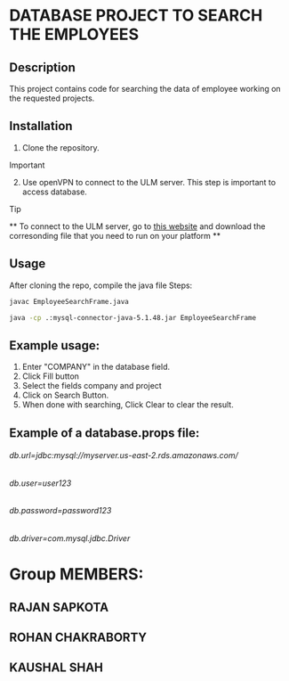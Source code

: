 # DATABASE PROJECT TO SEARCH THE EMPLOYEES

## Description

This project contains code for searching the data of employee working on the requested projects.

## Installation

1. Clone the repository.

> [!IMPORTANT] 
> 2. Use openVPN to connect to the ULM server. This step is important to access database.

> [!TIP]
> ** To connect to the ULM server, go to [this website](https://openvpn.ulm.edu) and download the corresonding file that you need to run on your platform **

## Usage

After cloning the repo, compile the java file
Steps:

```bash
javac EmployeeSearchFrame.java
```

```bash
java -cp .:mysql-connector-java-5.1.48.jar EmployeeSearchFrame
```

## Example usage:

1. Enter "COMPANY" in the database field.
2. Click Fill button
3. Select the fields company and project
4. Click on Search Button.
5. When done with searching, Click Clear to clear the result.

###


## Example of a database.props file:

###### db.url=jdbc:mysql://myserver.us-east-2.rds.amazonaws.com/
###### db.user=user123
###### db.password=password123
###### db.driver=com.mysql.jdbc.Driver

# Group MEMBERS:
## RAJAN SAPKOTA
## ROHAN CHAKRABORTY
## KAUSHAL SHAH